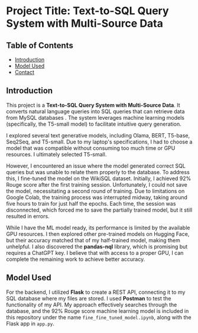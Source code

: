 # **Project Title: Text-to-SQL Query System with Multi-Source Data**

## **Table of Contents**
- [Introduction](#introduction)
- [Model Used](#model-used)
- [Contact](#contact)

## **Introduction**
This project is a **Text-to-SQL Query System with Multi-Source Data**. It converts natural language queries into SQL queries that can retrieve data from  MySQL databases . The system leverages machine learning models (specifically, the T5-small model) to facilitate intuitive query generation.

I explored several text generative models, including Olama, BERT, T5-base, Seq2Seq, and T5-small. Due to my laptop's specifications, I had to choose a model that was compatible without consuming too much time or GPU resources. I ultimately selected T5-small.

However, I encountered an issue where the model generated correct SQL queries but was unable to relate them properly to the database. To address this, I fine-tuned the model on the WikiSQL dataset. Initially, I achieved 92% Rouge score after the first training session. Unfortunately, I could not save the model, necessitating a second round of training. Due to limitations on Google Colab, the training process was interrupted midway, taking around five hours to train for just half the epochs. Each time, the session was disconnected, which forced me to save the partially trained model, but it still resulted in errors.

While I have the ML model ready, its performance is limited by the available GPU resources. I then explored other pre-trained models on Hugging Face, but their accuracy matched that of my half-trained model, making them unhelpful. I also discovered the **pandas-nql** library, which is promising but requires a ChatGPT key. I believe that with access to a proper GPU, I can complete the remaining work to achieve better accuracy.

## **Model Used**
For the backend, I utilized **Flask** to create a REST API, connecting it to my SQL database where my files are stored. I used **Postman** to test the functionality of my API. My approach effectively searches through the database, and the 92% Rouge score machine learning model is included in this repository under the name `fine_fine_tuned_model.ipynb`, along with the Flask app in `app.py`.


